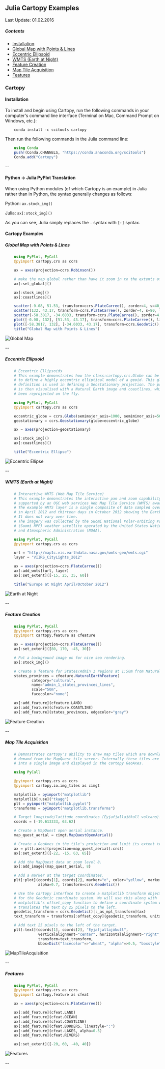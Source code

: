 ## Julia Cartopy Examples
Last Update: 01.02.2016<br>

##### Contents

<ul>
<li><a href="#installation">Installation</a></li>
<li><a href="#globalMap">Global Map with Points & Lines</a></li>
<li><a href="#eccentricEllipse">Eccentric Ellipsoid</a></li>
<li><a href="#wmtsEarthAtNight">WMTS (Earth at Night)</a></li>
<li><a href="#featureCreation">Feature Creation</a></li>
<li><a href="#mapTileAcquisition">Map Tile Acquisition</a></li>
<li><a href="#features">Features</a></li>
</ul>

### Cartopy
#### Installation<a name="installation"></a>

To install and begin using Cartopy, run the following commands in your computer's command line interface (Terminal on Mac, Command Prompt on Windows, etc.):
```
	conda install -c scitools cartopy
```
Then run the following commands in the Julia command line:

```julia
	using Conda
	push!(Conda.CHANNELS, "https://conda.anaconda.org/scitools")
	Conda.add("Cartopy")
```
 
--

#### Python → Julia PyPlot Translation<a name="translation"></a>

When using Python modules (of which Cartopy is an example) in Julia rather than in Python, the syntax generally changes as follows:

Python: `ax.stock_img()`

Julia: `ax[:stock_img]()`

As you can see, Julia simply replaces the `.` syntax with `[:]` syntax. 


#### Cartopy Examples

##### Global Map with Points & Lines<a name="globalMap"></a>

```julia
	using PyPlot, PyCall
	@pyimport cartopy.crs as ccrs

	ax = axes(projection=ccrs.Robinson())

	# make the map global rather than have it zoom in to the extents of any plotted data
	ax[:set_global]()

	ax[:stock_img]()
	ax[:coastlines]()

	scatter(-0.08, 51.53, transform=ccrs.PlateCarree(), zorder=4, s=40, linewidth=1.5, edgecolor="k", color="yellow")
	scatter(132, 43.17, transform=ccrs.PlateCarree(), zorder=4, s=80, linewidth=2, edgecolor="b", color="c")
	scatter(-58.3817, -34.6033, transform=ccrs.PlateCarree(), zorder=4, s=60, linewidth=2, edgecolor="g", color="orange")
	plot([-0.08, 132], [51.53, 43.17], transform=ccrs.PlateCarree(), linewidth=3, "r")
	plot([-58.3817, 132], [-34.6033, 43.17], transform=ccrs.Geodetic(), linewidth=3, "m")
	title("Global Map with Points & Lines")
```

![Global Map](https://raw.githubusercontent.com/jpwspicer/Julia/master/cartopy/01globalMap.png "Global Map")

--

##### Eccentric Ellipsoid<a name="eccentricEllipse"></a>

```julia
	# Eccentric Ellipsoids
	# This example demonstrates how the class:cartopy.crs.Globe can be used
	# to define a highly eccentric elliptical model of a geoid. This globe
	# definition is used in defining a Geostationary projection. The projection
	# is then visualised with a Natural Earth image and coastlines, which have both
	# been reprojected on the fly.

	using PyPlot, PyCall
	@pyimport cartopy.crs as ccrs

	eccentric_globe = ccrs.Globe(semimajor_axis=1000, semiminor_axis=500, ellipse=nothing)
	geostationary = ccrs.Geostationary(globe=eccentric_globe)

	ax = axes(projection=geostationary)

	ax[:stock_img]()
	ax[:coastlines]()

	title("Eccentric Ellipse")
```

![Eccentric Ellipse](https://raw.githubusercontent.com/jpwspicer/Julia/master/cartopy/02eccentricEllipseExample.png "Eccentric Ellipse")

--

##### WMTS (Earth at Night)<a name="wmtsEarthAtNight"></a>

```julia
	# Interactive WMTS (Web Map Tile Service)
	# This example demonstrates the interactive pan and zoom capability
	# supported by an OGC web services Web Map Tile Service (WMTS) aware axes.
	# The example WMTS layer is a single composite of data sampled over nine days
	# in April 2012 and thirteen days in October 2012 showing the Earth at night.
	# It does not vary over time.
	# The imagery was collected by the Suomi National Polar-orbiting Partnership
	# (Suomi NPP) weather satellite operated by the United States National Oceanic
	# and Atmospheric Administration (NOAA).

	using PyPlot, PyCall
	@pyimport cartopy.crs as ccrs

	url = "http://map1c.vis.earthdata.nasa.gov/wmts-geo/wmts.cgi"
	layer = "VIIRS_CityLights_2012"

	ax = axes(projection=ccrs.PlateCarree())
	ax[:add_wmts](url, layer)
	ax[:set_extent]([-15, 25, 35, 60])

	title("Europe at Night April/October 2012")
```

![Earth at Night](https://raw.githubusercontent.com/jpwspicer/Julia/master/cartopy/03wmtsEarthAtNight.png "Earth at Night")

--

##### Feature Creation<a name="featureCreation"></a>

```julia
	using PyPlot, PyCall
	@pyimport cartopy.crs as ccrs
	@pyimport cartopy.feature as cfeature

	ax = axes(projection=ccrs.PlateCarree())
	ax[:set_extent]([80, 170, -45, 30])

	# Put a background image on for nice sea rendering.
	ax[:stock_img]()

	# Create a feature for States/Admin 1 regions at 1:50m from Natural Earth
	states_provinces = cfeature.NaturalEarthFeature(
	        category="cultural",
	        name="admin_1_states_provinces_lines",
	        scale="50m",
	        facecolor="none")

	ax[:add_feature](cfeature.LAND)
	ax[:add_feature](cfeature.COASTLINE)
	ax[:add_feature](states_provinces, edgecolor="gray")
```

![Feature Creation](https://raw.githubusercontent.com/jpwspicer/Julia/master/cartopy/04featureCreationExample.png "Feature Creation")

--

##### Map Tile Acquisition<a name="mapTileAcquisition"></a>

```julia
	# Demonstrates cartopy's ability to draw map tiles which are downloaded on
	# demand from the MapQuest tile server. Internally these tiles are then combined
	# into a single image and displayed in the cartopy GeoAxes.

	using PyCall

	@pyimport cartopy.crs as ccrs
	@pyimport cartopy.io.img_tiles as cimgt

	matplotlib = pyimport("matplotlib")
	matplotlib[:use]("tkagg")
	plt = pyimport("matplotlib.pyplot")
	transforms = pyimport("matplotlib.transforms")

	# Target longitude/latitude coordinates (Eyjafjallajökull volcano).
	coords = [-19.613333, 63.62]

	# Create a MapQuest open aerial instance.
	map_quest_aerial = cimgt.MapQuestOpenAerial()

	# Create a GeoAxes in the tile's projection and limit its extent to a small lat/lon range.
	ax = plt[:axes](projection=map_quest_aerial[:crs])
	ax[:set_extent]([-22, -15, 63, 65])

	# Add the MapQuest data at zoom level 8.
	ax[:add_image](map_quest_aerial, 8)

	# Add a marker at the target coordinates.
	plt[:plot](coords[1], coords[2], marker="o", color="yellow", markersize=12, 
	           alpha=0.7, transform=ccrs.Geodetic())

	# Use the cartopy interface to create a matplotlib transform object
	# for the Geodetic coordinate system. We will use this along with
	# matplotlib's offset_copy function to define a coordinate system which
	# translates the text by 25 pixels to the left.
	geodetic_transform = ccrs.Geodetic()[:_as_mpl_transform](ax)
	text_transform = transforms[:offset_copy](geodetic_transform, units="dots", x=-25)

	# Add text 25 pixels to the left of the target.
	plt[:text](coords[1], coords[2], "Eyjafjallajökull",
	           verticalalignment="center", horizontalalignment="right",
	           transform=text_transform,
	           bbox=Dict("facecolor"=>"wheat", "alpha"=>0.5, "boxstyle"=>"round"))
```

![MapTileAcquisition](https://raw.githubusercontent.com/jpwspicer/Julia/master/cartopy/05mapTileAcquisitionExample.png "MapTileAcquisition")

--

##### Features<a name="features"></a>

```julia
	using PyPlot, PyCall
	@pyimport cartopy.crs as ccrs
	@pyimport cartopy.feature as cfeat

	ax = axes(projection=ccrs.PlateCarree())

	ax[:add_feature](cfeat.LAND)
	ax[:add_feature](cfeat.OCEAN)
	ax[:add_feature](cfeat.COASTLINE)
	ax[:add_feature](cfeat.BORDERS, linestyle=":")
	ax[:add_feature](cfeat.LAKES, alpha=0.5)
	ax[:add_feature](cfeat.RIVERS)

	ax[:set_extent]([-20, 60, -40, 40])
```

![Features](https://raw.githubusercontent.com/jpwspicer/Julia/master/cartopy/06featuresExample.png "Features")

--